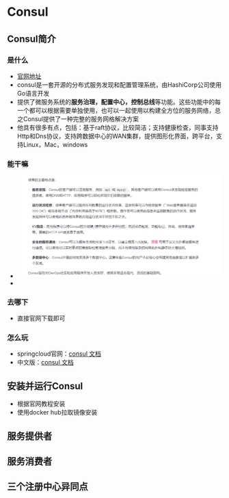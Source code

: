 # Consul

## Consul简介  

### 是什么 

* [官网地址](https://www.consul.io/docs/intro)
* consul是一套开源的分布式服务发现和配置管理系统，由HashiCorp公司使用Go语言开发
* 提供了微服务系统的**服务治理，配置中心，控制总线**等功能。这些功能中的每一个都可以根据需要单独使用，也可以一起使用以构建全方位的服务网络，总之Consul提供了一种完整的服务网格解决方案
* 他具有很多有点，包括：基于raft协议，比较简洁；支持健康检查，同事支持Http和Dns协议，支持跨数据中心的WAN集群，提供图形化界面，跨平台，支持Linux，Mac，windows

### 能干嘛 

* ![](../images/img34.png)
* 

### 去哪下 

* 直接官网下载即可

### 怎么玩

* springcloud官网：[consul 文档](https://spring.io/projects/spring-cloud-consul)
* 中文版：[consul 文档](https://www.springcloud.cc/spring-cloud-consul.html)

## 安装并运行Consul 

* 根据官网教程安装
* 使用docker hub拉取镜像安装

## 服务提供者 

## 服务消费者 

## 三个注册中心异同点